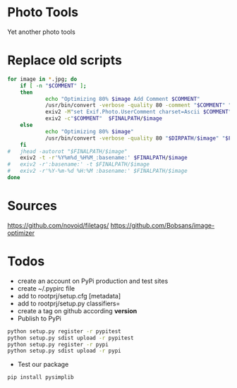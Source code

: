 # Photo Tools
Yet another photo tools


# Replace old scripts

``` bash
for image in *.jpg; do
    if [ -n "$COMMENT" ]; 
	then
    	  	echo "Optimizing 80% $image Add Comment $COMMENT"
    		/usr/bin/convert -verbose -quality 80 -comment "$COMMENT" "$DIRPATH/$image" "$FINALPATH/$image"
   		    exiv2 -M"set Exif.Photo.UserComment charset=Ascii $COMMENT" "$FINALPATH/$image"
	        exiv2 -c"$COMMENT"  $FINALPATH/$image
	else
    	  	echo "Optimizing 80% $image"
    		/usr/bin/convert -verbose -quality 80 "$DIRPATH/$image" "$FINALPATH/$image"
	fi
#   jhead -autorot "$FINALPATH/$image"
   	exiv2 -t -r'%Y%m%d_%H%M_:basename:' $FINALPATH/$image
#   exiv2 -r':basename:' -t $FINALPATH/$image
#   exiv2 -r'%Y-%m-%d %H:%M :basename:' $FINALPATH/$image
done
```



# Sources
https://github.com/novoid/filetags/
https://github.com/Bobsans/image-optimizer

# Todos
- create an account on PyPi production and test sites
- create ~/.pypirc file 
- add to rootprj/setup.cfg [metadata]
- add to rootprj/setup.py classifiers=
- create a tag on github according __version__
- Publish to PyPi
``` bash
python setup.py register -r pypitest
python setup.py sdist upload -r pypitest
python setup.py register -r pypi
python setup.py sdist upload -r pypi
```
- Test our package 
``` bash
pip install pysimplib
```
